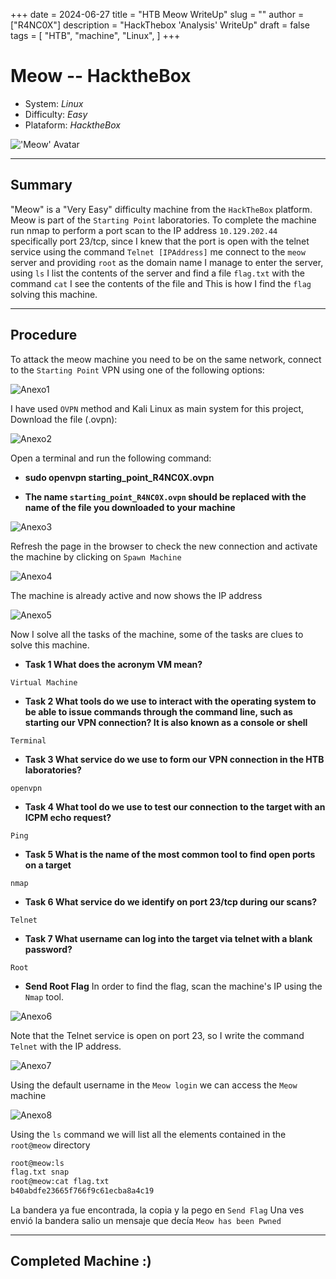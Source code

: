 +++
date = 2024-06-27
title = "HTB Meow WriteUp"
slug = ""
author = ["R4NC0X"]
description = "HackThebox 'Analysis' WriteUp"
draft = false
tags = [
    "HTB",
    "machine",
    "Linux",
]
+++

# Meow -- HacktheBox

- System: _Linux_
- Difficulty: _Easy_
- Plataform: _HacktheBox_

!['Meow' Avatar](/images/Meow.webp)

___

## Summary

"Meow" is a "Very Easy" difficulty machine from the `HackTheBox` platform. Meow is part of the `Starting Point` laboratories.
To complete the machine run nmap to perform a port scan to the IP address `10.129.202.44` specifically port 23/tcp, since I knew that the port is open with the telnet service using the command `Telnet [IPAddress]` me connect to the `meow` server and providing `root` as the domain name I manage to enter the server, using `ls` I list the contents of the server and find a file `flag.txt` with the command `cat` I see the contents of the file and This is how I find the `flag` solving this machine.

___

## Procedure

To attack the meow machine you need to be on the same network, connect to the `Starting Point` VPN using one of the following options:

![Anexo1](/images/Meow/Anexo1.png)

I have used `OVPN` method and Kali Linux as main system for this project, Download the file (.ovpn):

![Anexo2](/images/Meow/Anexo2.png)

Open a terminal and run the following command:

- **sudo openvpn starting_point_R4NC0X.ovpn**

- **The name `starting_point_R4NC0X.ovpn` should be replaced with the name of the file you downloaded to your machine**

![Anexo3](/images/Meow/Anexo3.png)

Refresh the page in the browser to check the new connection and activate the machine by clicking on `Spawn Machine`

![Anexo4](/images/Meow/Anexo4.png)

The machine is already active and now shows the IP address

![Anexo5](/images/Meow/Anexo5.png) 

Now I solve all the tasks of the machine, some of the tasks are clues to solve this machine.

- **Task 1 What does the acronym VM mean?**

`Virtual Machine`

- **Task 2 What tools do we use to interact with the operating system to be able to issue commands through the command line, such as starting our VPN connection? It is also known as a console or shell**

`Terminal`

- **Task 3 What service do we use to form our VPN connection in the HTB laboratories?**

`openvpn`

- **Task 4 What tool do we use to test our connection to the target with an ICPM echo request?**

`Ping`

- **Task 5 What is the name of the most common tool to find open ports on a target**

`nmap`

- **Task 6 What service do we identify on port 23/tcp during our scans?**

`Telnet`

- **Task 7 What username can log into the target via telnet with a blank password?**

`Root`

- **Send Root Flag**
In order to find the flag, scan the machine's IP using the `Nmap` tool.

![Anexo6](images/Meow/Anexo6.png)

Note that the Telnet service is open on port 23, so I write the command `Telnet` with the IP address.

![Anexo7](images/Meow/Anexo7.png)

Using the default username in the `Meow login` we can access the `Meow` machine

![Anexo8](/images/Meow/Anexo8.png)

Using the `ls` command we will list all the elements contained in the `root@meow` directory

``` bash
root@meow:ls
flag.txt snap
root@meow:cat flag.txt
b40abdfe23665f766f9c61ecba8a4c19
```
La bandera ya fue encontrada, la copia y la pego en `Send Flag`
Una ves envió la bandera salio un mensaje que decía `Meow has been Pwned`

___

## Completed Machine :)




